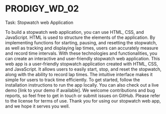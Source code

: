 # PRODIGY_WD_02
Task: Stopwatch web Application


To build a stopwatch web application, you can use HTML, CSS, and JavaScript. HTML is used to structure the elements of the application. By implementing functions for starting, pausing, and resetting the stopwatch, as well as tracking and displaying lap times, users can accurately measure and record time intervals. With these technologies and functionalities, you can create an interactive and user-friendly stopwatch web application.
This web app is a user-friendly stopwatch application created with HTML, CSS, and JavaScript. It allows users to easily start, stop, and reset the stopwatch, along with the ability to record lap times. The intuitive interface makes it simple for users to track time efficiently. To get started, follow the installation instructions to run the app locally. You can also check out a live demo [link to your demo if available]. We welcome contributions and bug reports, so feel free to get in touch or submit issues on GitHub. Please refer to the license for terms of use. Thank you for using our stopwatch web app, and we hope it serves you well.
